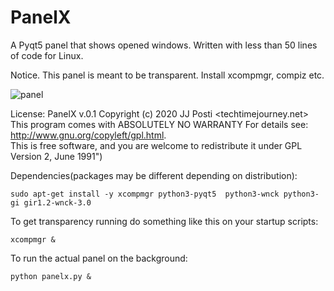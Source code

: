 # PanelX

A Pyqt5 panel that shows opened windows. 
Written with less than 50 lines of code for Linux.

Notice. This panel is meant to be transparent. Install xcompmgr, compiz etc.

![panel](https://user-images.githubusercontent.com/29865797/98471180-3b43ca00-21f3-11eb-9876-466fbba1a5e4.jpg)


License: PanelX v.0.1 Copyright (c) 2020 JJ Posti <techtimejourney.net> 
This program comes with ABSOLUTELY NO WARRANTY 
For details see: http://www.gnu.org/copyleft/gpl.html.  
This is free software, and you are welcome to redistribute it under GPL Version 2, June 1991")


Dependencies(packages may be different depending on distribution):

    sudo apt-get install -y xcompmgr python3-pyqt5  python3-wnck python3-gi gir1.2-wnck-3.0


To get transparency running do something like this on your startup scripts:

    xcompmgr &

To run the actual panel on the background: 

    python panelx.py &

